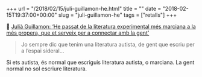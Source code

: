 +++
url = "/2018/02/15/juli-guillamon-he.html"
title = ""
date = "2018-02-15T19:37:00+00:00"
slug = "juli-guillamon-he"
tags = ["retalls"]
+++

📎 [Julià Guillamon: ‘He passat de la literatura experimental més marciana a la més propera, que et serveix per a connectar amb la gent’](https://www.vilaweb.cat/noticies/julia-guillamon-he-passat-de-la-literatura-experimental-mes-marciana-a-la-literatura-mes-propera-que-et-serveix-per-connectar-amb-la-gent/)

> Jo sempre dic que tenim una literatura autista, de gent que escriu per a l’espai sideral…

Si ets autista, és normal que escriguis literatura autista, o marciana. La gent normal no sol escriure literatura.
